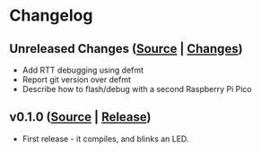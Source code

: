# Changelog

## Unreleased Changes ([Source](https://github.com/neotron-compute/neotron-pico-bios/tree/master) | [Changes](https://github.com/neotron-compute/neotron-pico-bios/compare/v0.1.0...master))

* Add RTT debugging using defmt
* Report git version over defmt
* Describe how to flash/debug with a second Raspberry Pi Pico

## v0.1.0 ([Source](https://github.com/neotron-compute/neotron-pico-bios/tree/v0.1.0) | [Release](https://github.com/neotron-compute/neotron-pico-bios/release/tag/v0.1.0))

* First release - it compiles, and blinks an LED.

